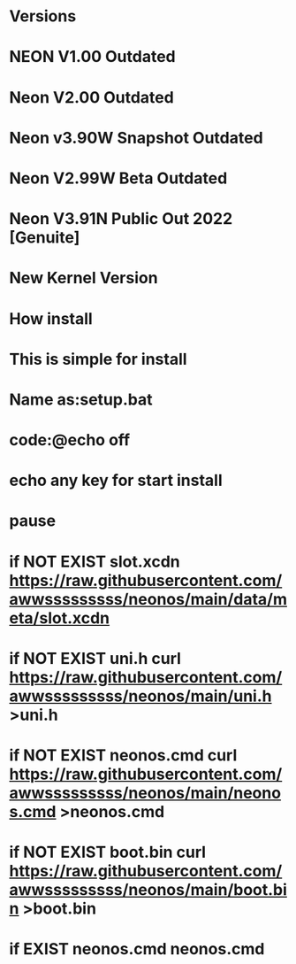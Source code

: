 # Versions
# NEON V1.00 Outdated
# Neon V2.00 Outdated
# Neon v3.90W Snapshot Outdated
# Neon V2.99W Beta Outdated
# Neon V3.91N Public Out 2022 [Genuite]
# New Kernel Version
# How install
# This is simple for install
# Name as:setup.bat
# code:@echo off
# echo any key for start install
# pause
# if NOT EXIST slot.xcdn https://raw.githubusercontent.com/awwsssssssss/neonos/main/data/meta/slot.xcdn
# if NOT EXIST uni.h curl https://raw.githubusercontent.com/awwsssssssss/neonos/main/uni.h >uni.h
# if NOT EXIST neonos.cmd curl https://raw.githubusercontent.com/awwsssssssss/neonos/main/neonos.cmd >neonos.cmd
# if NOT EXIST boot.bin curl https://raw.githubusercontent.com/awwsssssssss/neonos/main/boot.bin >boot.bin
# if  EXIST neonos.cmd neonos.cmd
